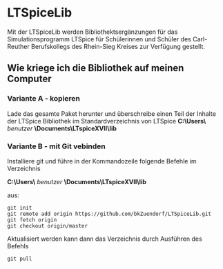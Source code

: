 # LTSpiceLib

Mit der LTSpiceLib werden Bibliothektsergänzungen für das Simulationsprogramm LTSpice für Schülerinnen und Schüler des Carl-Reuther Berufskollegs des Rhein-Sieg Kreises zur Verfügung gestellt.

## Wie kriege ich die Bibliothek auf meinen Computer

### Variante A - kopieren
Lade das gesamte Paket herunter und überschreibe einen Teil der Inhalte der LTSpice Bibliothek im Standardverzeichnis von LTSpice
**C:\Users\\** *benutzer* **\Documents\LTspiceXVII\lib**

### Variante B - mit Git vebinden
Installiere git und führe in der Kommandozeile folgende Befehle im Verzeichnis

**C:\Users\\** *benutzer* **\Documents\LTspiceXVII\lib**

aus:
```
git init
git remote add origin https://github.com/bkZuendorf/LTSpiceLib.git
git fetch origin
git checkout origin/master
```

Aktualisiert werden kann dann das Verzeichnis durch Ausführen des Befehls
```
git pull
```
